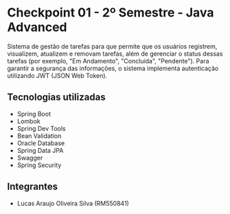 # Checkpoint 01 - 2º Semestre - Java Advanced
Sistema de gestão de tarefas para que permite que os usuários registrem, visualizem, atualizem e removam tarefas, além de gerenciar o status dessas tarefas (por exemplo, "Em Andamento", "Concluída", "Pendente"). Para garantir a segurança das informações, o sistema implementa autenticação utilizando JWT (JSON Web Token).

## Tecnologias utilizadas

- Spring Boot
- Lombok
- Spring Dev Tools
- Bean Validation
- Oracle Database
- Spring Data JPA
- Swagger
- Spring Security

## Integrantes 

- Lucas Araujo Oliveira Silva (RM550841)

